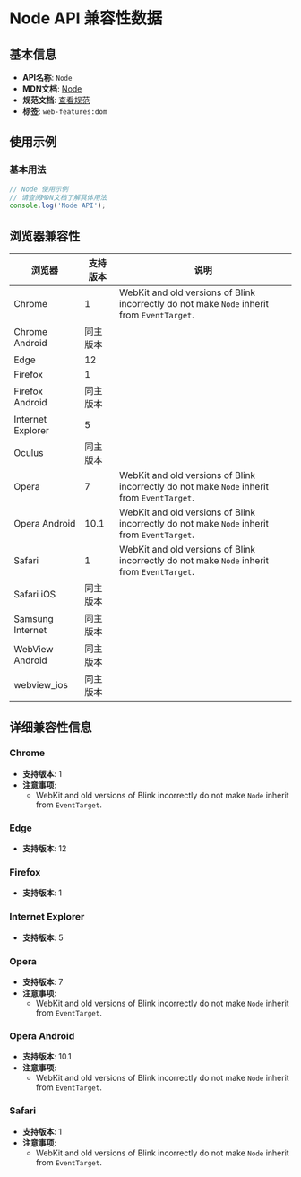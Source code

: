 # Node API 兼容性数据

## 基本信息

- **API名称**: `Node`
- **MDN文档**: [Node](https://developer.mozilla.org/docs/Web/API/Node)
- **规范文档**: [查看规范](https://dom.spec.whatwg.org/#interface-node)
- **标签**: `web-features:dom`

## 使用示例

### 基本用法

```javascript
// Node 使用示例
// 请查阅MDN文档了解具体用法
console.log('Node API');
```

## 浏览器兼容性

| 浏览器 | 支持版本 | 说明 |
|--------|----------|------|
| Chrome | 1 | WebKit and old versions of Blink incorrectly do not make `Node` inherit from `EventTarget`. |
| Chrome Android | 同主版本 |  |
| Edge | 12 |  |
| Firefox | 1 |  |
| Firefox Android | 同主版本 |  |
| Internet Explorer | 5 |  |
| Oculus | 同主版本 |  |
| Opera | 7 | WebKit and old versions of Blink incorrectly do not make `Node` inherit from `EventTarget`. |
| Opera Android | 10.1 | WebKit and old versions of Blink incorrectly do not make `Node` inherit from `EventTarget`. |
| Safari | 1 | WebKit and old versions of Blink incorrectly do not make `Node` inherit from `EventTarget`. |
| Safari iOS | 同主版本 |  |
| Samsung Internet | 同主版本 |  |
| WebView Android | 同主版本 |  |
| webview_ios | 同主版本 |  |

## 详细兼容性信息

### Chrome

- **支持版本**: 1
- **注意事项**:
  - WebKit and old versions of Blink incorrectly do not make `Node` inherit from `EventTarget`.

### Edge

- **支持版本**: 12

### Firefox

- **支持版本**: 1

### Internet Explorer

- **支持版本**: 5

### Opera

- **支持版本**: 7
- **注意事项**:
  - WebKit and old versions of Blink incorrectly do not make `Node` inherit from `EventTarget`.

### Opera Android

- **支持版本**: 10.1
- **注意事项**:
  - WebKit and old versions of Blink incorrectly do not make `Node` inherit from `EventTarget`.

### Safari

- **支持版本**: 1
- **注意事项**:
  - WebKit and old versions of Blink incorrectly do not make `Node` inherit from `EventTarget`.


